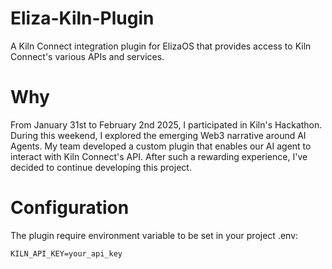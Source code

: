 # Eliza-Kiln-Plugin   
A Kiln Connect integration plugin for ElizaOS that provides access to Kiln Connect's various APIs and services.

# Why
From January 31st to February 2nd 2025, I participated in Kiln's Hackathon. During this weekend, I explored the emerging Web3 narrative around AI Agents. My team developed a custom plugin that enables our AI agent to interact with Kiln Connect's API. After such a rewarding experience, I've decided to continue developing this project.

# Configuration
The plugin require environment variable to be set in your project .env:
```.env
KILN_API_KEY=your_api_key
```
